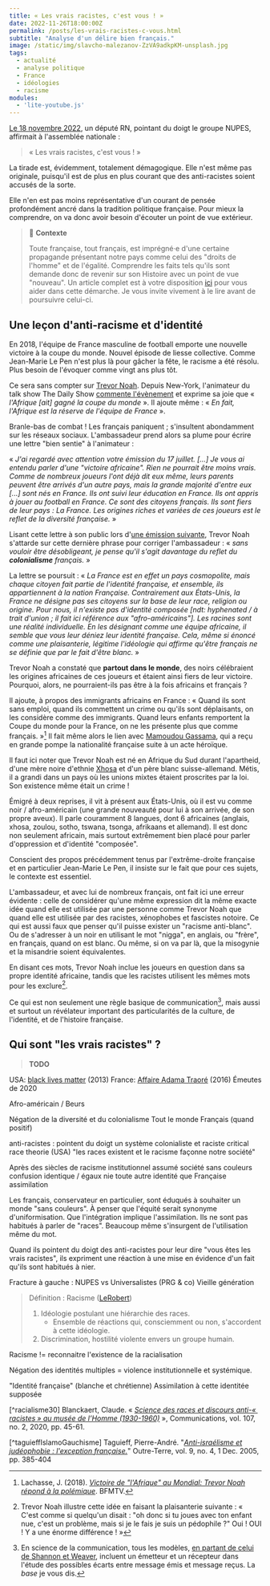 ```yaml
---
title: « Les vrais racistes, c'est vous ! »
date: 2022-11-26T18:00:00Z
permalink: /posts/les-vrais-racistes-c-vous.html
subtitle: "Analyse d'un délire bien français."
image: /static/img/slavcho-malezanov-ZzVA9adkpKM-unsplash.jpg
tags:
  - actualité
  - analyse politique
  - France
  - idéologies
  - racisme
modules:
  - 'lite-youtube.js'
---
```


[Le 18 novembre 2022](https://twitter.com/MarxFanAccount/status/1593674113566097408), un député RN, pointant du doigt le groupe NUPES, affirmait à l'assemblée nationale :

> « Les vrais racistes, c'est vous ! »

La tirade est, évidemment, totalement démagogique.
Elle n'est même pas originale, puisqu'il est de plus en plus courant que des anti-racistes soient accusés de la sorte.

Elle n'en est pas moins représentative d'un courant de pensée profondément ancré dans la tradition politique française.
Pour mieux la comprendre, on va donc avoir besoin d'écouter un point de vue extérieur.

> :stop_sign: **Contexte**
>
> Toute française, tout français, est imprégné·e d'une certaine propagande présentant notre pays comme celui des "droits de l'homme" et de l'égalité.
> Comprendre les faits tels qu'ils sont demande donc de revenir sur son Histoire avec un point de vue "nouveau".
> Un article complet est à votre disposition [ici](/posts/histoire-fr-racisme.html) pour vous aider dans cette démarche.
> Je vous invite vivement à le lire avant de poursuivre celui-ci.

## Une leçon d'anti-racisme et d'identité

En 2018, l'équipe de France masculine de football emporte une nouvelle victoire à la coupe du monde.
Nouvel épisode de liesse collective. Comme Jean-Marie Le Pen n'est plus là pour gâcher la fête, le racisme a été résolu.
Plus besoin de l'évoquer comme vingt ans plus tôt.

Ce sera sans compter sur [Trevor Noah](https://fr.wikipedia.org/wiki/Trevor_Noah).
Depuis New-York, l'animateur du talk show The Daily Show [commente l'évènement](https://youtu.be/EJMG27YYAWU) et exprime sa joie que « _l'Afrique _[ait]_ gagné la coupe du monde_ ».
Il ajoute même : « _En fait, l'Afrique est la réserve de l'équipe de France_ ».

Branle-bas de combat ! Les français paniquent ; s'insultent abondamment sur les réseaux sociaux.
L'ambassadeur prend alors sa plume pour écrire une lettre "bien sentie" à l'animateur :

« _J'ai regardé avec attention votre émission du 17 juillet. [...] Je vous ai entendu parler d'une "victoire africaine". Rien ne pourrait être moins vrais. Comme de nombreux joueurs l'ont déjà dit eux même, leurs parents peuvent être arrivés d'un autre pays, mais la grande majorité d'entre eux [...] sont nés en France. Ils ont suivi leur éducation en France. Ils ont appris à jouer au football en France. Ce sont des citoyens français. Ils sont fiers de leur pays : La France. Les origines riches et variées de ces joueurs est le reflet de la diversité française._ »

Lisant cette lettre à son public lors d'[une émission suivante](https://youtu.be/COD9hcTpGWQ), Trevor Noah s'attarde sur cette dernière phrase pour corriger l'ambassadeur : « _sans vouloir être désobligeant, je pense qu'il s'agit davantage du reflet du **colonialisme** français._ »

La lettre se poursuit : « _La France est en effet un pays cosmopolite, mais chaque citoyen fait partie de l'identité française, et ensemble, ils appartiennent à la nation Française. Contrairement aux États-Unis, la France ne désigne pas ses citoyens sur la base de leur race, religion ou origine. Pour nous, il n'existe pas d'identité composée _[ndt: hyphenated / à trait d'union ; il fait ici référence aux "afro-américains"]_. Les racines sont une réalité individuelle. En les désignant comme une équipe africaine, il semble que vous leur déniez leur identité française. Cela, même si énoncé comme une plaisanterie, légitime l'idéologie qui affirme qu'être français ne se définie que par le fait d'être blanc._ »

Trevor Noah a constaté que **partout dans le monde**, des noirs célébraient les origines africaines de ces joueurs et étaient ainsi fiers de leur victoire.
Pourquoi, alors, ne pourraient-ils pas être à la fois africains et français ?

Il ajoute, à propos des immigrants africains en France : « Quand ils sont sans emploi, quand ils commettent un crime ou qu'ils sont déplaisants, on les considère comme des immigrants. Quand leurs enfants remportent la Coupe du monde pour la France, on ne les présente plus que comme français. »[^46]
Il fait même alors le lien avec [Mamoudou Gassama](https://fr.wikipedia.org/wiki/Mamoudou_Gassama), qui a reçu en grande pompe la nationalité française suite à un acte héroïque.

Il faut ici noter que Trevor Noah est né en Afrique du Sud durant l'apartheid, d'une mère noire d'ethnie [Xhosa](https://fr.wikipedia.org/wiki/Xhosa_(peuple)) et d'un père blanc suisse-allemand.
Métis, il a grandi dans un pays où les unions mixtes étaient proscrites par la loi. Son existence même était un crime !

Émigré à deux reprises, il vit à présent aux États-Unis, où il est vu comme noir / afro-américain (une grande nouveauté pour lui à son arrivée, de son propre aveux).
Il parle couramment 8 langues, dont 6 africaines (anglais, xhosa, zoulou, sotho, tswana, tsonga, afrikaans et allemand).
Il est donc non seulement africain, mais surtout extrêmement bien placé pour parler d'oppression et d'identité "composée".

Conscient des propos précédemment tenus par l'extrême-droite française et en particulier Jean-Marie Le Pen, il insiste sur le fait que pour ces sujets, le contexte est essentiel.

L'ambassadeur, et avec lui de nombreux français, ont fait ici une erreur évidente : celle de considérer qu'une même expression dit la même exacte idée quand elle est utilisée par une personne comme Trevor Noah que quand elle est utilisée par des racistes, xénophobes et fascistes notoire.
Ce qui est aussi faux que penser qu'il puisse exister un "racisme anti-blanc".
Ou de s'adresser à un noir en utilisant le mot "nigga", en anglais, ou "frère", en français, quand on est blanc.
Ou même, si on va par là, que la misogynie et la misandrie soient équivalentes.

En disant ces mots, Trevor Noah inclue les joueurs en question dans sa propre identité africaine, tandis que les racistes utilisent les mêmes mots pour les exclure[^47].

Ce qui est non seulement une règle basique de communication[^48], mais aussi et surtout un révélateur important des particularités de la culture, de l'identité, et de l'histoire française.

## Qui sont "les vrais racistes" ?

> **TODO**

USA: [black lives matter](https://fr.wikipedia.org/wiki/Black_Lives_Matter) (2013)
France: [Affaire Adama Traoré](https://fr.wikipedia.org/wiki/Affaire_Adama_Traor%C3%A9) (2016)
Émeutes de 2020

Afro-américain / Beurs

Négation de la diversité et du colonialisme
Tout le monde Français (quand positif)

anti-racistes : pointent du doigt un système colonialiste et raciste
critical race theorie (USA)
"les races existent et le racisme façonne notre société"

Après des siècles de racisme institutionnel assumé
société sans couleurs
confusion identique / égaux
nie toute autre identité que Française
assimilation

Les français, conservateur en particulier, sont éduqués à souhaiter un monde "sans couleurs". À penser que l'équité serait synonyme d'uniformisation. Que l'intégration implique l'assimilation.
Ils ne sont pas habitués à parler de "races". Beaucoup même s'insurgent de l'utilisation même du mot.

Quand ils pointent du doigt des anti-racistes pour leur dire "vous êtes les vrais racistes", ils expriment une réaction à une mise en évidence d'un fait qu'ils sont habitués à nier.

Fracture à gauche : NUPES vs Universalistes (PRG & co)
Vieille génération

> Définition : Racisme ([LeRobert](https://dictionnaire.lerobert.com/definition/racisme))
>
> 1. Idéologie postulant une hiérarchie des races.
>    - Ensemble de réactions qui, consciemment ou non, s'accordent à cette idéologie.
> 2. Discrimination, hostilité violente envers un groupe humain.

Racisme != reconnaitre l'existence de la racialisation

Négation des identités multiples = violence institutionnelle et systémique.

"Identité française" (blanche et chrétienne)
Assimilation à cette identitée supposée

[^46]:
    Lachasse, J. (2018). [_Victoire de "l'Afrique" au Mondial: Trevor Noah répond à la polémique_](https://www.bfmtv.com/people/tv/victoire-de-l-afrique-au-mondial-trevor-noah-repond-a-la-polemique_AN-201807190019.html). BFMTV.

[^47]: Trevor Noah illustre cette idée en faisant la plaisanterie suivante : « C'est comme si quelqu'un disait : "oh donc si tu joues avec ton enfant nue, c'est un problème, mais si je le fais je suis un pédophile ?" Oui ! OUI ! Y a une énorme différence ! »

[^48]: En science de la communication, tous les modèles, [en partant de celui de Shannon et Weaver](https://laboragora.com/index.php/2017/05/27/communication_shannon_et_weaver/), incluent un émetteur et un récepteur dans l'étude des possibles écarts entre message émis et message reçus. La _base_ je vous dis.

[^racialisme30] Blanckaert, Claude. « [_Science des races et discours anti-« racistes » au musée de l’Homme (1930-1960)_](https://www.cairn.info/revue-communications-2020-2-page-45.htm) », Communications, vol. 107, no. 2, 2020, pp. 45-61.

[^figaroNvRacistes]: Devecchio, Alexandre. "[_Les antiracistes sont devenus les nouveaux racistes._](https://www.youtube.com/watch?v=cHti1hS7fKk)" Live, Figaro. YouTube, 2 Apr. 2021

[^cevipof20]: [P.A Taguieff](https://fr.wikipedia.org/wiki/Pierre-Andr%C3%A9_Taguieff) & M. Wieviorka, "[_Le racisme. Le multiculturalisme_](https://www.sciencespo.fr/cevipof/sites/sciencespo.fr.cevipof/files/cahier.20.pdf), Cahier du CEVIPOF n° 20, 1998

[^taguieffDefConcepts]: Taguieff, Pierre-André. « Racisme, discrimination, antisémitisme, discrimination : définition des concepts », Communication au séminaire de la CNCDH, Paris, 1er décembre 2006, in [_RAPPORT DE LA COMMISSION NATIONALE CONSULTATIVE DES DROITS DE L’HOMME_](https://www.vie-publique.fr/sites/default/files/rapport/pdf/084000167.pdf), La Documentation française, Paris, 2008, ISBN 978-2-11-007093-7, p241-275

[^lentinPostRacialisme]: Alana Lentin, « [_Post-racialisme, déni du racisme et crise de la blanchité_](https://journals.openedition.org/sociologies/10990) », SociologieS [En ligne], Dossiers, 23 mai 2019

[^ddvRacialiste]: Taguieff, Pierre-André. "[_Les dérives racialistes du néo-antiracisme_](https://www.leddv.fr/analyse/les-derives-racialistes-du-neo-antiracisme-20220205)" LEDDV, 21 Mar. 2022

[^rpNonMixite]: Courant Communiste Revolutionnaire, Nina Kirmizi. "Reims, camp d'été décolonial. Les vrais racistes à l'offensive." Révolution Permanente, 14 Dec. 2017, www.revolutionpermanente.fr/Reims-camp-d-ete-decolonial-Les-vrais-racistes-a-l-offensive.

[^yonnetMailaise]: Yonnet, P. Voyage au centre du malaise français. L'artilleur, 2022, books.google.fr/books?id=LH6KEAAAQBAJ&pg=PT3

[^ngoAntifa]: Préface de P.A Taguieff dans Ngo, Andy and Anne-Sophie Nogaret. Démasqués - Infiltré au coeur du programme antifa de destruction de la démocratie. Ring, 2021

[^frculRacialisme]: Brice Couturier. "[_Le racialisme, ou la perversion de l'antiracisme._](https://www.radiofrance.fr/franceculture/podcasts/le-tour-du-monde-des-idees/le-racialisme-ou-la-perversion-de-l-antiracisme-2622909)" Le Tour du monde des idées, France Culture, 27 Apr. 2021

[^taguieffIslamoGauchisme] Taguieff, Pierre-André. "[_Anti-israélisme et judéophobie : l'exception française._](https://www.cairn.info/revue-outre-terre1-2004-4-page-385.htm)" Outre-Terre, vol. 9, no. 4, 1 Dec. 2005, pp. 385-404
